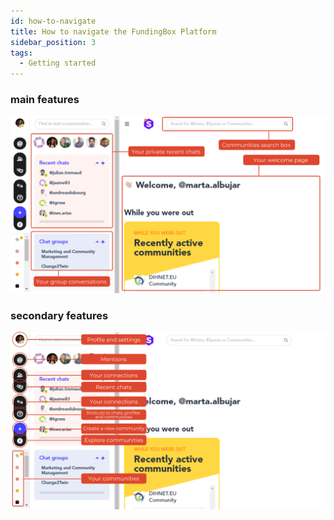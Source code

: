 ```yaml
---
id: how-to-navigate
title: How to navigate the FundingBox Platform
sidebar_position: 3
tags:
  - Getting started
---
```


### **main features**
![Example banner](./../../assets/how-navigate-platform-1.png)

### **secondary features**
![Example banner](./../../assets/how-navigate-platform-2.png)


